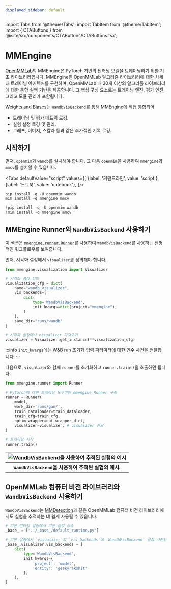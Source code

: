 ```yaml
---
displayed_sidebar: default
---
```

import Tabs from '@theme/Tabs';
import TabItem from '@theme/TabItem';
import { CTAButtons } from '@site/src/components/CTAButtons/CTAButtons.tsx';

# MMEngine

[OpenMMLab](https://github.com/open-mmlab)의 MMEngine은 PyTorch 기반의 딥러닝 모델을 트레이닝하기 위한 기초 라이브러리입니다. MMEngine은 OpenMMLab 알고리즘 라이브러리에 대한 차세대 트레이닝 아키텍처를 구현하며, OpenMMLab 내 30개 이상의 알고리즘 라이브러리에 대한 통합 실행 기반을 제공합니다. 그 핵심 구성 요소로는 트레이닝 엔진, 평가 엔진, 그리고 모듈 관리가 포함됩니다.

[Weights and Biases](https://wandb.ai/site)는 [`WandbVisBackend`](https://mmengine.readthedocs.io/en/latest/api/generated/mmengine.visualization.WandbVisBackend.html#mmengine.visualization.WandbVisBackend)를 통해 MMEngine에 직접 통합되어
- 트레이닝 및 평가 메트릭 로깅.
- 실험 설정 로깅 및 관리.
- 그래프, 이미지, 스칼라 등과 같은 추가적인 기록 로깅.

## 시작하기

먼저, `openmim`과 `wandb`를 설치해야 합니다. 그 다음 `openmim`을 사용하여 `mmengine`과 `mmcv`를 설치할 수 있습니다.

<Tabs
  defaultValue="script"
  values={[
    {label: '커맨드라인', value: 'script'},
    {label: '노트북', value: 'notebook'},
  ]}>
  <TabItem value="script">

```shell
pip install -q -U openmim wandb
mim install -q mmengine mmcv
```

  </TabItem>
  <TabItem value="notebook">

```python
!pip install -q -U openmim wandb
!mim install -q mmengine mmcv
```

  </TabItem>
</Tabs>

## MMEngine Runner와 `WandbVisBackend` 사용하기

이 섹션은 [`mmengine.runner.Runner`](https://mmengine.readthedocs.io/en/latest/api/generated/mmengine.runner.Runner.html#mmengine.runner.Runner)를 사용하여 `WandbVisBackend`를 사용하는 전형적인 워크플로우를 보여줍니다.

먼저, 시각화 설정에서 `visualizer`를 정의해야 합니다.

```python
from mmengine.visualization import Visualizer

# 시각화 설정 정의
visualization_cfg = dict(
    name="wandb_visualizer",
    vis_backends=[
        dict(
            type='WandbVisBackend',
            init_kwargs=dict(project="mmengine"),
        )
    ],
    save_dir="runs/wandb"
)

# 시각화 설정에서 visualizer 가져오기
visualizer = Visualizer.get_instance(**visualization_cfg)
```

:::info
`init_kwargs`에는 [W&B run 초기화](https://docs.wandb.ai/ref/python/init) 입력 파라미터에 대한 인수 사전을 전달합니다.
:::

다음으로, `visualizer`와 함께 `runner`를 초기화하고 `runner.train()`을 호출하면 됩니다.

```python
from mmengine.runner import Runner

# PyTorch에 대한 트레이닝 도우미인 mmengine Runner 구축
runner = Runner(
    model,
    work_dir='runs/gan/',
    train_dataloader=train_dataloader,
    train_cfg=train_cfg,
    optim_wrapper=opt_wrapper_dict,
    visualizer=visualizer, # visualizer 전달
)

# 트레이닝 시작
runner.train()
```

| ![`WandbVisBackend`을 사용하여 추적된 실험의 예시](@site/static/images/integrations/mmengine.png) | 
|:--:| 
| **`WandbVisBackend`을 사용하여 추적된 실험의 예시.** |

## OpenMMLab 컴퓨터 비전 라이브러리와 `WandbVisBackend` 사용하기

`WandbVisBackend`는 [MMDetection](https://mmdetection.readthedocs.io/)과 같은 OpenMMLab 컴퓨터 비전 라이브러리에서도 실험을 추적하는 데 쉽게 사용될 수 있습니다.

```python
# 기본 런타임 설정에서 기본 설정 상속
_base_ = ["../_base_/default_runtime.py"]

# 기본 설정에서 `visualizer`의 `vis_backends`에 `WandbVisBackend` 설정 사전을 할당
_base_.visualizer.vis_backends = [
    dict(
        type='WandbVisBackend',
        init_kwargs={
            'project': 'mmdet',
            'entity': 'geekyrakshit'
        },
    ),
]
```